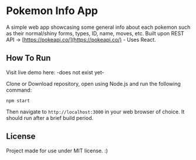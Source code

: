 # Pokemon Info App

A simple web app showcasing some general info about each pokemon such as their normal/shiny forms, types, ID, name, moves, etc. Built upon REST API -> [https://pokeapi.co/](https://pokeapi.co/) - Uses React.

## How To Run

Visit live demo here: -does not exist yet-

Clone or Download repository, open using Node.js and run the following command:

`npm start`

Then navigate to `http://localhost:3000` in your web browser of choice. It should run after a brief build period.

## License

Project made for use under MIT license. :)
